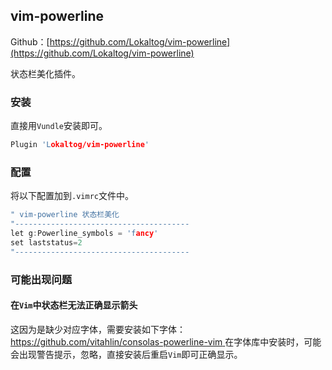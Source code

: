 
## vim-powerline

Github：[https://github.com/Lokaltog/vim-powerline](https://github.com/Lokaltog/vim-powerline)

状态栏美化插件。

### 安装

直接用`Vundle`安装即可。
```c
Plugin 'Lokaltog/vim-powerline'
```

### 配置

将以下配置加到`.vimrc`文件中。


```c
" vim-powerline 状态栏美化 
"---------------------------------------
let g:Powerline_symbols = 'fancy'
set laststatus=2
"---------------------------------------
```

### 可能出现问题

#### 在`Vim`中状态栏无法正确显示箭头

这因为是缺少对应字体，需要安装如下字体：
[https://github.com/vitahlin/consolas-powerline-vim ](https://github.com/vitahlin/consolas-powerline-vim )
在字体库中安装时，可能会出现警告提示，忽略，直接安装后重启`Vim`即可正确显示。




